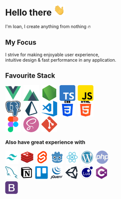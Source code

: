 # Hello there <img src="img/wave.gif" alt="waving hello" width="36" height="36"/>

I'm Ioan, I create anything from nothing 🔥

## My Focus

I strive for making enjoyable user experience,<br> intuitive design & fast performance in any application.

##	Favourite Stack

<div style="display: flex; flex-wrap: wrap; gap: 8px; max-width: 360px">
	<img width="50px" alt="vuejs" src="img/vue.png" />
	<img width="50px" alt="nuxt" src="img/nuxt.png" />
	<img width="50px" alt="nodejs" src="img/nodejs.png" />
	<img width="50px" alt="ts" src="img/typescript.png" />
	<img width="50px" alt="js" src="img/js.png" style="border-radius: 5px;" />
</div>
<div style="display: flex; flex-wrap: wrap; gap: 8px; max-width: 360px">
	<img width="50px" alt="postgre" src="img/postgre.png" />
	<img width="50px" alt="prisma" src="img/prisma.png" />
	<img width="50px" alt="vscode" src="img/vscode.png" />
	<img width="50px" alt="css3" src="img/css.png" />
	<img width="50px" alt="html5" src="img/html.png" />
</div>
<div style="display: flex; flex-wrap: wrap; gap: 8px; max-width: 360px">
	<img width="50px" alt="figma" src="img/figma.png" />
	<img width="50px" alt="sass" src="img/sass.png" />
	<img width="50px" alt="git" src="img/git.png" />
</div>

### Also have great experience with

<div style="display: flex; max-width: 360px; flex-wrap: wrap; gap: 8px;">
	<img width="42px" alt="tailwindcss" src="img/tailwindcss.png" />
	<img width="40px" alt="redis" src="img/redis.png" />
	<img width="40px" alt="svelte" src="img/svelte.png" />
	<!-- <img width="40px" alt="go" src="img/go.png" /> -->
	<img width="40px" alt="godot" src="img/godot.png" />
	<img width="40px" alt="react" src="img/react.png" />
	<img width="40px" alt="wordpress" src="img/wordpress.png" />
	<img width="40px" alt="php" src="img/php.png" />
	<img width="40px" alt="mysql" src="img/mysql.png" />
	<img width="40px" alt="notion" src="img/notion.png" />
	<img width="40px" alt="trello" src="img/trello.png" />
	<img width="40px" alt="jquery" src="img/jquery.png" />
	<img width="40px" alt="unity" src="img/unity.png" />
	<img width="40px" alt="lua" src="img/lua.png" />
	<img width="40px" alt="csharp" src="img/csharp.png" />
	<img width="40px" alt="bootstrap" src="img/bootstrap.png" />
	<!-- <img width="40px" alt="python" src="img/python.png" /> -->
</div>


<!-- 
- 🔭 I’m currently working on ...
- 🌱 I’m currently learning ...
- 👯 I’m looking to collaborate on ...
- 🤔 I’m looking for help with ...
- 💬 Ask me about ...
- 📫 How to reach me: ...
- 😄 Pronouns: ...
- ⚡ Fun fact: ... -->

